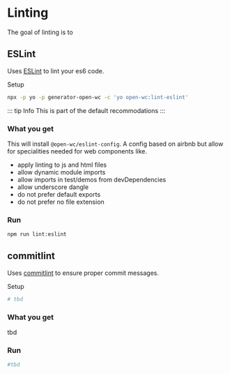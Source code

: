 # Linting

The goal of linting is to

## ESLint

Uses [ESLint](https://eslint.org/) to lint your es6 code.

Setup
```sh
npx -p yo -p generator-open-wc -c 'yo open-wc:lint-eslint'
```

::: tip Info
This is part of the default recommodations
:::

### What you get

This will install `@open-wc/eslint-config`. A config based on airbnb but allow for specialities needed for web components like.
- apply linting to js and html files
- allow dynamic module imports
- allow imports in test/demos from devDependencies
- allow underscore dangle
- do not prefer default exports
- do not prefer no file extension

### Run
```sh
npm run lint:eslint
```

## commitlint

Uses [commitlint](http://marionebl.github.io/commitlint) to ensure proper commit messages.

Setup
```sh
# tbd
```

### What you get

tbd

### Run
```sh
#tbd
```
